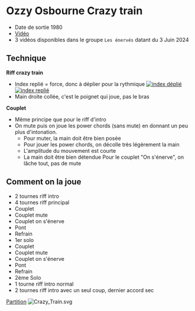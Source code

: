 # Ozzy Osbourne Crazy train

- Date de sortie 1980
- [Vidéo](https://youtu.be/F0qcJrdWQT4?si=HnZaHK5oCZKsPgH8)
- 3 vidéos disponibles dans le groupe `Les énervés` datant du 3 Juin 2024

## Technique
**Riff crazy train**
- Index replié = force, donc à déplier pour la rythmique
  [![index déplié](./images/index_deplie.jpg)](./images/index_deplie.jpg)
  [![index replié](./images/index_replie.jpg)](./images/index_replie.jpg)
- Main droite collée, c'est le poignet qui joue, pas le bras

**Couplet**
- Même principe que pour le riff d'intro
- On mute puis on joue les power chords (sans mute) en donnant un peu plus d'intonation.
  - Pour muter, la main doit être bien posée
  - Pour jouer les power chords, on décolle très légèrement la main
  - L'amplitude du mouvement est courte
  - La main doit être bien détendue
Pour le couplet "On s'énerve", on lâche tout, pas de mute

## Comment on la joue
- 2 tournes riff intro
- 4 tournes riff principal
- Couplet
- Couplet mute
- Couplet on s'énerve
- Pont
- Refrain
- 1er solo
- Couplet
- Couplet mute
- Couplet on s'énerve
- Pont
- Refrain
- 2ème Solo
- 1 tourne riff intro normal
- 2 tournes riff intro avec un seul coup, dernier accord sec


[Partition](Crazy_Train.tg)
![Crazy_Train.svg](Crazy_Train.svg)

